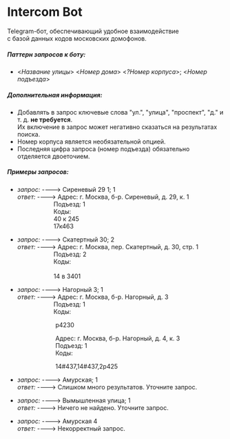 # Intercom Bot
Telegram-бот, обеспечивающий удобное взаимодействие <br> с базой данных кодов московских домофонов.

##### Паттерн запросов к боту:<br>

- <*Название улицы*> <*Номер дома*> <*?Номер корпуса*>; <*Номер подъезда*> <br>

##### Дополнительная информация:
- Добавлять в запрос ключевые слова "ул.", "улица", "проспект", "д." и т. д. **не требуется**.<br>
Их включение в запрос может негативно сказаться на результатах поиска.
- Номер корпуса является необязательной опцией.
- Последняя цифра запроса (номер подъезда) обязательно отделяется двоеточием.

##### Примеры запросов:

- *запрос:* ----> Сиреневый 29 1; 1<br>
  *ответ:* ----> Адрес: г. Москва, б-р. Сиреневый, д. 29, к. 1 <br>
  &emsp;&emsp;&emsp;&emsp;&emsp;&emsp;Подъезд: 1<br>
  &emsp;&emsp;&emsp;&emsp;&emsp;&emsp;Коды:<br>
  &emsp;&emsp;&emsp;&emsp;&emsp;&emsp;40 к 245<br>
  &emsp;&emsp;&emsp;&emsp;&emsp;&emsp;17к463<br>


- *запрос:* ----> Скатертный 30; 2 <br>
  *ответ:* ----> Адрес: г. Москва, пер. Скатертный, д. 30, стр. 1 <br>
  &emsp;&emsp;&emsp;&emsp;&emsp;&emsp;Подъезд: 2<br>
  &emsp;&emsp;&emsp;&emsp;&emsp;&emsp;Коды:<br>
  <br>
  &emsp;&emsp;&emsp;&emsp;&emsp;&emsp;14 в 3401<br>


- *запрос:* ----> Нагорный 3; 1 <br>
  *ответ:* ----> Адрес: г. Москва, б-р. Нагорный, д. 3<br>
  &emsp;&emsp;&emsp;&emsp;&emsp;&emsp;Подъезд: 1<br>
  &emsp;&emsp;&emsp;&emsp;&emsp;&emsp;Коды:<br>

&emsp;&emsp;&emsp;&emsp;&emsp;&emsp;&emsp;&emsp;р4230<br>

&emsp;&emsp;&emsp;&emsp;&emsp;&emsp;&emsp;&emsp;Адрес: г. Москва, б-р. Нагорный, д. 4, к. 3<br>
&emsp;&emsp;&emsp;&emsp;&emsp;&emsp;&emsp;&emsp;Подъезд: 1<br>
&emsp;&emsp;&emsp;&emsp;&emsp;&emsp;&emsp;&emsp;Коды:<br>

&emsp;&emsp;&emsp;&emsp;&emsp;&emsp;&emsp;&emsp;14#437,14#437,2р425<br>


- *запрос:* ----> Амурская; 1<br>
  *ответ:* ----> Слишком много результатов. Уточните запрос. <br>


- *запрос:* ----> Вымышленная улица; 1 <br>
  *ответ:* ----> Ничего не найдено. Уточните запрос. <br>


- *запрос:* ----> Амурская 4 <br>
  *ответ:* ----> Некорректный запрос. <br>

  
